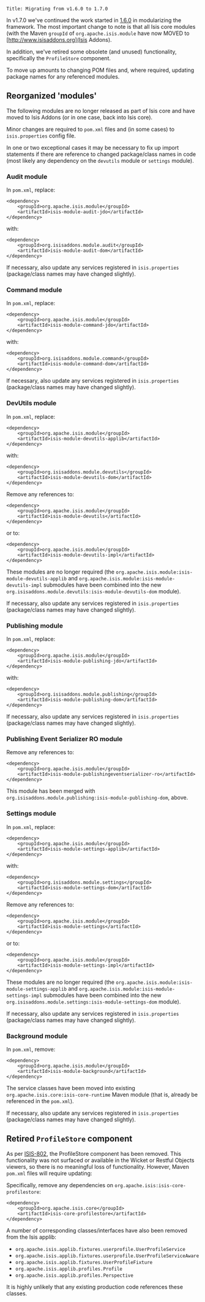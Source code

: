     Title: Migrating from v1.6.0 to 1.7.0

In v1.7.0 we've continued the work started in [1.6.0](migrating-to-1.6.0.html) in modularizing the framework.  The most important change to note is that all Isis core modules (with the Maven `groupId` of `org.apache.isis.module` have now MOVED to [http://www.isisaddons.org](Isis Addons).

In addition, we've retired some obsolete (and unused) functionality, specifically the `ProfileStore` component.

To move up amounts to changing POM files and, where required, updating package names for any referenced modules.

## Reorganized 'modules' ##

The following modules are no longer released as part of Isis core and have moved to Isis Addons (or in one case, back into Isis core).

Minor changes are required to `pom.xml` files and (in some cases) to `isis.properties` config file.

In one or two exceptional cases it may be necessary to fix up import statements if there are reference to changed package/class names in code (most likely any dependency on the `devutils` module or `settings` module).

### Audit module ###

In `pom.xml`, replace:

    <dependency>
        <groupId>org.apache.isis.module</groupId>
	    <artifactId>isis-module-audit-jdo</artifactId>
    </dependency>

with:

    <dependency>
        <groupId>org.isisaddons.module.audit</groupId>
	    <artifactId>isis-module-audit-dom</artifactId>
    </dependency>

If necessary, also update any services registered in `isis.properties` (package/class names may have changed slightly).

### Command module ###

In `pom.xml`, replace:

    <dependency>
        <groupId>org.apache.isis.module</groupId>
	    <artifactId>isis-module-command-jdo</artifactId>
    </dependency>

with:

    <dependency>
        <groupId>org.isisaddons.module.command</groupId>
	    <artifactId>isis-module-command-dom</artifactId>
    </dependency>

If necessary, also update any services registered in `isis.properties` (package/class names may have changed slightly).

### DevUtils module ###

In `pom.xml`, replace:

    <dependency>
        <groupId>org.apache.isis.module</groupId>
	    <artifactId>isis-module-devutils-applib</artifactId>
    </dependency>

with:

    <dependency>
        <groupId>org.isisaddons.module.devutils</groupId>
	    <artifactId>isis-module-devutils-dom</artifactId>
    </dependency>

Remove any references to:

    <dependency>
        <groupId>org.apache.isis.module</groupId>
	    <artifactId>isis-module-devutils</artifactId>
    </dependency>

or to:

    <dependency>
        <groupId>org.apache.isis.module</groupId>
	    <artifactId>isis-module-devutils-impl</artifactId>
    </dependency>

These modules are no longer required (the `org.apache.isis.module:isis-module-devutils-applib`
and `org.apache.isis.module:isis-module-devutils-impl` submodules have been combined
into the new `org.isisaddons.module.devutils:isis-module-devutils-dom` module).

If necessary, also update any services registered in `isis.properties` (package/class names may have changed slightly).

### Publishing module ###

In `pom.xml`, replace:

    <dependency>
        <groupId>org.apache.isis.module</groupId>
	    <artifactId>isis-module-publishing-jdo</artifactId>
    </dependency>

with:

    <dependency>
        <groupId>org.isisaddons.module.publishing</groupId>
	    <artifactId>isis-module-publishing-dom</artifactId>
    </dependency>

If necessary, also update any services registered in `isis.properties` (package/class names may have changed slightly).

### Publishing Event Serializer RO module ###

Remove any references to:

    <dependency>
        <groupId>org.apache.isis.module</groupId>
	    <artifactId>isis-module-publishingeventserializer-ro</artifactId>
    </dependency>

This module has been merged with `org.isisaddons.module.publishing:isis-module-publishing-dom`, above.

### Settings module ###

In `pom.xml`, replace:

    <dependency>
        <groupId>org.apache.isis.module</groupId>
	    <artifactId>isis-module-settings-applib</artifactId>
    </dependency>

with:

    <dependency>
        <groupId>org.isisaddons.module.settings</groupId>
	    <artifactId>isis-module-settings-dom</artifactId>
    </dependency>

Remove any references to:

    <dependency>
        <groupId>org.apache.isis.module</groupId>
	    <artifactId>isis-module-settings</artifactId>
    </dependency>

or to:

    <dependency>
        <groupId>org.apache.isis.module</groupId>
	    <artifactId>isis-module-settings-impl</artifactId>
    </dependency>

These modules are no longer required (the `org.apache.isis.module:isis-module-settings-applib`
and `org.apache.isis.module:isis-module-settings-impl` submodules have been combined
into the new `org.isisaddons.module.settings:isis-module-settings-dom` module).

If necessary, also update any services registered in `isis.properties` (package/class names may have changed slightly).

### Background module ###

In `pom.xml`, remove:

    <dependency>
        <groupId>org.apache.isis.module</groupId>
	    <artifactId>isis-module-background</artifactId>
    </dependency>

The service classes have been moved into existing `org.apache.isis.core:isis-core-runtime` Maven module (that is, already be referenced in the `pom.xml`).

If necessary, also update any services registered in `isis.properties` (package/class names may have changed slightly).


## Retired `ProfileStore` component ##

As per <a href='https://issues.apache.org/jira/browse/ISIS-802'>ISIS-802</a>, the ProfileStore component has been removed.  This functionality was not surfaced or available in the Wicket or Restful Objects viewers, so there is no meaningful loss of functionality.  However, Maven `pom.xml` files will require updating:

Specifically, remove any dependencies on `org.apache.isis:isis-core-profilestore`:

    <dependency>
        <groupId>org.apache.isis.core</groupId>
	    <artifactId>isis-core-profilestore</artifactId>
    </dependency>

A number of corresponding classes/interfaces have also been removed from the Isis applib:

* `org.apache.isis.applib.fixtures.userprofile.UserProfileService`
* `org.apache.isis.applib.fixtures.userprofile.UserProfileServiceAware`
* `org.apache.isis.applib.fixtures.UserProfileFixture`
* `org.apache.isis.applib.profiles.Profile`
* `org.apache.isis.applib.profiles.Perspective`

It is highly unlikely that any existing production code references these classes.
